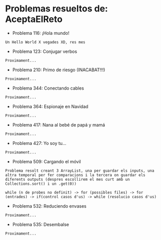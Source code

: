 # Problemas resueltos de: AceptaElReto
- Problema 116: ¡Hola mundo!
```
Un Hello World X vegades XD, res mes
```
- Problema 123: Conjugar verbos
```
Proximament...
```
- Problema 210: Primo de riesgo (INACABAT!!!)
```
Proximament...
```
- Problema 344: Conectando cables
```
Proximament...
```
- Problema 364: Espionaje en Navidad
```
Proximament...
```
- Problema 417: Nana al bebé de papá y mamá
```
Proximament...
```
- Problema 427: Yo soy tu...
```
Proximament...
```
- Problema 509: Cargando el móvil
```
Problema resolt creant 3 ArrayList, una per guardar els inputs, una altra temporal per fer comparacions i la tercera on guardar els diferents outputs (despres escollirem el mes curt amb un Collections.sort() i un .get(0))

while (n de probes no definit) -> for (possibles files) -> for (entrades) -> if(control casos d'us) -> while (resolucio casos d'us)
```
- Problema 532: Reduciendo envases
```
Proximament...  
```
- Problema 535: Desembalse
```
Proximament...
```